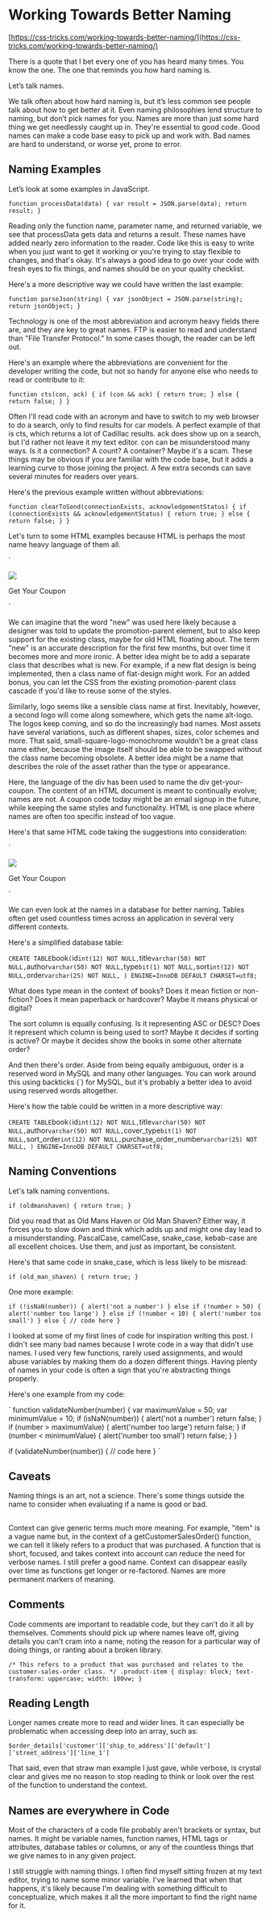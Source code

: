 # Working Towards Better Naming

[https://css-tricks.com/working-towards-better-naming/](https://css-tricks.com/working-towards-better-naming/)

There is a quote that I bet every one of you has heard many times. You know the one. The one that reminds you how hard naming is.

Let’s talk names.

We talk often about how hard naming is, but it’s less common see people talk about how to get better at it. Even naming philosophies lend structure to naming, but don’t pick names for you. Names are more than just some hard thing we get needlessly caught up in. They're essential to good code. Good names can make a code base easy to pick up and work with. Bad names are hard to understand, or worse yet, prone to error.

## Naming Examples
Let’s look at some examples in JavaScript.

`
function processData(data) {
  var result = JSON.parse(data);
  return result;
}
`

Reading only the function name, parameter name, and returned variable, we see that processData gets data and returns a result. These names have added nearly zero information to the reader. Code like this is easy to write when you just want to get it working or you're trying to stay flexible to changes, and that's okay. It's always a good idea to go over your code with fresh eyes to fix things, and names should be on your quality checklist.

Here's a more descriptive way we could have written the last example:

`
function parseJson(string) {
  var jsonObject = JSON.parse(string);
  return jsonObject;
}
`

Technology is one of the most abbreviation and acronym heavy fields there are, and they are key to great names. FTP is easier to read and understand than "File Transfer Protocol." In some cases though, the reader can be left out.

Here's an example where the abbreviations are convenient for the developer writing the code, but not so handy for anyone else who needs to read or contribute to it:

`
function cts(con, ack) {
  if (con && ack) {
    return true;
  }
  else {
    return false;
  }
}
`

Often I'll read code with an acronym and have to switch to my web browser to do a search, only to find results for car models. A perfect example of that is cts, which returns a lot of Cadillac results. ack does show up on a search, but I'd rather not leave it my text editor. con can be misunderstood many ways. Is it a connection? A count? A container? Maybe it's a scam. These things may be obvious if you are familiar with the code base, but it adds a learning curve to those joining the project. A few extra seconds can save several minutes for readers over years.

Here's the previous example written without abbreviations:

`
function clearToSend(connectionExists, acknowledgementStatus) {
  if (connectionExists && acknowledgementStatus) {
    return true;
  }
  else {
    return false;
  }
}
`

Let's turn to some HTML examples because HTML is perhaps the most name heavy language of them all.

`
<section class="new-promotion-parent">
  <img class="logo" src="small-square-logo-monochrome.png"/>
  <div class="get-your-coupon">
    <p>Get Your Coupon</p>
  </div>
</section>
`

We can imagine that the word "new" was used here likely because a designer was told to update the promotion-parent element, but to also keep support for the existing class, maybe for old HTML floating about. The term "new" is an accurate description for the first few months, but over time it becomes more and more ironic. A better idea might be to add a separate class that describes what is new. For example, if a new flat design is being implemented, then a class name of flat-design might work. For an added bonus, you can let the CSS from the existing promotion-parent class cascade if you'd like to reuse some of the styles.

Similarly, logo seems like a sensible class name at first. Inevitably, however, a second logo will come along somewhere, which gets the name alt-logo. The logos keep coming, and so do the increasingly bad names. Most assets have several variations, such as different shapes, sizes, color schemes and more. That said, small-square-logo-monochrome wouldn't be a great class name either, because the image itself should be able to be swapped without the class name becoming obsolete. A better idea might be a name that describes the role of the asset rather than the type or appearance.

Here, the language of the div has been used to name the div get-your-coupon. The content of an HTML document is meant to continually evolve; names are not. A coupon code today might be an email signup in the future, while keeping the same styles and functionality. HTML is one place where names are often too specific instead of too vague.

Here's that same HTML code taking the suggestions into consideration:

`
<section class="flat-design promotion-parent">
  <img class="promotion-branding-image" src="small-square-logo-monochrome.png"/>
  <div class="primary-promotion-text">
    <p>Get Your Coupon</p>
  </div>
</section>
`

We can even look at the names in a database for better naming. Tables often get used countless times across an application in several very different contexts.

Here's a simplified database table:

`
CREATE TABLE `book` (
  `id` int(12) NOT NULL,
  `title` varchar(50) NOT NULL,
  `author` varchar(50) NOT NULL,
  `type` bit(1) NOT NULL,
  `sort` int(12) NOT NULL,
  `order` varchar(25) NOT NULL,
) ENGINE=InnoDB DEFAULT CHARSET=utf8;
`

What does type mean in the context of books? Does it mean fiction or non-fiction? Does it mean paperback or hardcover? Maybe it means physical or digital?

The sort column is equally confusing. Is it representing ASC or DESC? Does it represent which column is being used to sort? Maybe it decides if sorting is active? Or maybe it decides show the books in some other alternate order?

And then there's order. Aside from being equally ambiguous, order is a reserved word in MySQL and many other languages. You can work around this using backticks (`) for MySQL, but it's probably a better idea to avoid using reserved words altogether.

Here's how the table could be written in a more descriptive way:

`
CREATE TABLE `book` (
  `id` int(12) NOT NULL,
  `title` varchar(50) NOT NULL,
  `author` varchar(50) NOT NULL,
  `cover_type` bit(1) NOT NULL,
  `sort_order` int(12) NOT NULL,
  `purchase_order_number` varchar(25) NOT NULL,
) ENGINE=InnoDB DEFAULT CHARSET=utf8;
`

## Naming Conventions

Let's talk naming conventions.

`
if (oldmanshaven) {
  return true;
}
`

Did you read that as Old Mans Haven or Old Man Shaven? Either way, it forces you to slow down and think which adds up and might one day lead to a misunderstanding. PascalCase, camelCase, snake_case, kebab-case are all excellent choices. Use them, and just as important, be consistent.

Here's that same code in snake_case, which is less likely to be misread:

`
if (old_man_shaven) {
  return true;
}
`

One more example:

`
if (!isNaN(number)) {
  alert('not a number')
}
else if (!number > 50) {
  alert('number too large')
}
else if (!number < 10) {
  alert('number too small')
}
else {
  // code here
}
`

I looked at some of my first lines of code for inspiration writing this post. I didn't see many bad names because I wrote code in a way that didn't use names. I used very few functions, rarely used assignments, and would abuse variables by making them do a dozen different things. Having plenty of names in your code is often a sign that you're abstracting things properly.

Here's one example from my code:

`
function validateNumber(number) {
  var maximumValue = 50;
  var minimumValue = 10;
  if (isNaN(number)) {
    alert('not a number')
    return false;
  }
  if (number > maximumValue) {
    alert('number too large')
    return false;
  }
  if (number < minimumValue) {
    alert('number too small')
    return false;
  }
}

if (validateNumber(number)) {
  // code here
}
`

## Caveats

Naming things is an art, not a science. There's some things outside the name to consider when evaluating if a name is good or bad.

## 

Context can give generic terms much more meaning. For example, "item" is a vague name but, in the context of a getCustomerSalesOrder() function, we can tell it likely refers to a product that was purchased. A function that is short, focused, and takes context into account can reduce the need for verbose names. I still prefer a good name. Context can disappear easily over time as functions get longer or re-factored. Names are more permanent markers of meaning.

## Comments

Code comments are important to readable code, but they can't do it all by themselves. Comments should pick up where names leave off, giving details you can't cram into a name, noting the reason for a particular way of doing things, or ranting about a broken library.

`
/* This refers to a product that was purchased and relates to the customer-sales-order class. */
.product-item {
  display: block;
  text-transform: uppercase;
  width: 100vw;
}
`

## Reading Length

Longer names create more to read and wider lines. It can especially be problematic when accessing deep into an array, such as:

`
$order_details['customer']['ship_to_address']['default']['street_address']['line_1']
`

That said, even that straw man example I just gave, while verbose, is crystal clear and gives me no reason to stop reading to think or look over the rest of the function to understand the context.

## Names are everywhere in Code

Most of the characters of a code file probably aren't brackets or syntax, but names. It might be variable names, function names, HTML tags or attributes, database tables or columns, or any of the countless things that we give names to in any given project.

I still struggle with naming things. I often find myself sitting frozen at my text editor, trying to name some minor variable. I've learned that when that happens, it's likely because I'm dealing with something difficult to conceptualize, which makes it all the more important to find the right name for it.
